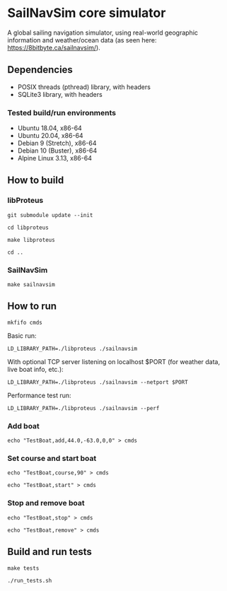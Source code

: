 # SailNavSim core simulator

A global sailing navigation simulator, using real-world geographic information and weather/ocean data (as seen here: https://8bitbyte.ca/sailnavsim/).

## Dependencies

- POSIX threads (pthread) library, with headers
- SQLite3 library, with headers

### Tested build/run environments

- Ubuntu 18.04, x86-64
- Ubuntu 20.04, x86-64
- Debian 9 (Stretch), x86-64
- Debian 10 (Buster), x86-64
- Alpine Linux 3.13, x86-64

## How to build

### libProteus

`git submodule update --init`

`cd libproteus`

`make libproteus`

`cd ..`

### SailNavSim

`make sailnavsim`

## How to run

`mkfifo cmds`

Basic run:

`LD_LIBRARY_PATH=./libproteus ./sailnavsim`

With optional TCP server listening on localhost $PORT (for weather data, live boat info, etc.):

`LD_LIBRARY_PATH=./libproteus ./sailnavsim --netport $PORT`

Performance test run:

`LD_LIBRARY_PATH=./libproteus ./sailnavsim --perf`

### Add boat

`echo "TestBoat,add,44.0,-63.0,0,0" > cmds`

### Set course and start boat

`echo "TestBoat,course,90" > cmds`

`echo "TestBoat,start" > cmds`

### Stop and remove boat

`echo "TestBoat,stop" > cmds`

`echo "TestBoat,remove" > cmds`

## Build and run tests

`make tests`

`./run_tests.sh`
